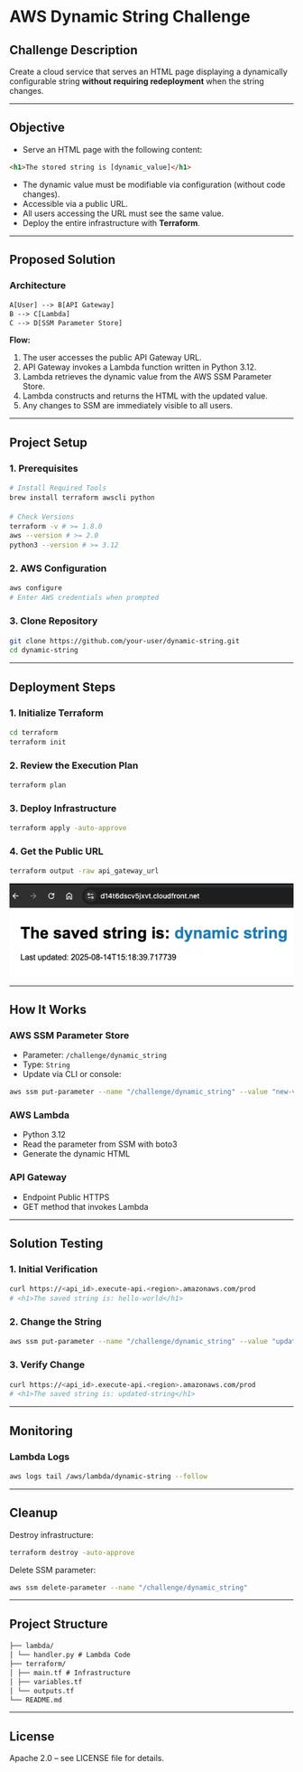 # AWS Dynamic String Challenge

## Challenge Description

Create a cloud service that serves an HTML page displaying a dynamically configurable string **without requiring redeployment** when the string changes.

---

## Objective

- Serve an HTML page with the following content:

```html
<h1>The stored string is [dynamic_value]</h1>
```

- The dynamic value must be modifiable via configuration (without code changes).
- Accessible via a public URL.
- All users accessing the URL must see the same value.
- Deploy the entire infrastructure with **Terraform**.

---

## Proposed Solution

### Architecture

```Mermaid graph LR
A[User] --> B[API Gateway]
B --> C[Lambda]
C --> D[SSM Parameter Store]
```

**Flow:**

1. The user accesses the public API Gateway URL.
2. API Gateway invokes a Lambda function written in Python 3.12.
3. Lambda retrieves the dynamic value from the AWS SSM Parameter Store.
4. Lambda constructs and returns the HTML with the updated value.
5. Any changes to SSM are immediately visible to all users.

---

## Project Setup

### 1. Prerequisites

```bash
# Install Required Tools
brew install terraform awscli python

# Check Versions
terraform -v # >= 1.8.0
aws --version # >= 2.0
python3 --version # >= 3.12
```

### 2. AWS Configuration

```bash
aws configure
# Enter AWS credentials when prompted
```

### 3. Clone Repository

```bash
git clone https://github.com/your-user/dynamic-string.git
cd dynamic-string
```

---

## Deployment Steps

### 1. Initialize Terraform

```bash
cd terraform
terraform init
```

### 2. Review the Execution Plan

```bash
terraform plan
```

### 3. Deploy Infrastructure

```bash
terraform apply -auto-approve
```

### 4. Get the Public URL

```bash
terraform output -raw api_gateway_url
```

![Response of the solution](images/response.png)

---

## How It Works

### AWS SSM Parameter Store

- Parameter: `/challenge/dynamic_string`
- Type: `String`
- Update via CLI or console:

```bash
aws ssm put-parameter --name "/challenge/dynamic_string" --value "new-value" --type String --overwrite
```

### AWS Lambda

- Python 3.12
- Read the parameter from SSM with boto3
- Generate the dynamic HTML

### API Gateway

- Endpoint Public HTTPS
- GET method that invokes Lambda

---

## Solution Testing

### 1. Initial Verification

```bash
curl https://<api_id>.execute-api.<region>.amazonaws.com/prod
# <h1>The saved string is: hello-world</h1>
```

### 2. Change the String

```bash
aws ssm put-parameter --name "/challenge/dynamic_string" --value "updated-string" --type String --overwrite
```

### 3. Verify Change

```bash
curl https://<api_id>.execute-api.<region>.amazonaws.com/prod
# <h1>The saved string is: updated-string</h1>
```

---

## Monitoring

### Lambda Logs

```bash
aws logs tail /aws/lambda/dynamic-string --follow
```

---

## Cleanup

Destroy infrastructure:

```bash
terraform destroy -auto-approve
```

Delete SSM parameter:

```bash
aws ssm delete-parameter --name "/challenge/dynamic_string"
```

---

## Project Structure

```plaintext
├── lambda/
│ └── handler.py # Lambda Code
├── terraform/
│ ├── main.tf # Infrastructure
│ ├── variables.tf
│ └── outputs.tf
└── README.md
```

---

## License

Apache 2.0 – see LICENSE file for details.
